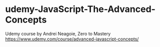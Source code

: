 # udemy-JavaScript-The-Advanced-Concepts
 Udemy course by Andrei Neagoie, Zero to Mastery
https://www.udemy.com/course/advanced-javascript-concepts/
